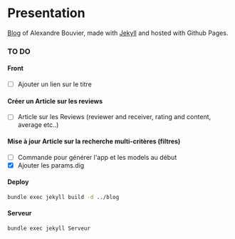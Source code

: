 # Presentation

[Blog](http://www.alexandrebouvier.fr/) of Alexandre Bouvier, made with [Jekyll](https://jekyllrb.com/) and hosted with Github Pages.

### TO DO

#### Front

- [ ] Ajouter un lien sur le titre

#### Créer un Article sur les reviews

- [ ] Article sur les Reviews (reviewer and receiver, rating and content, average etc..)

#### Mise à jour Article sur la recherche multi-critères (filtres)

- [ ] Commande pour générer l'app et les models au début
- [x] Ajouter les params.dig

#### Deploy

```sh
bundle exec jekyll build -d ../blog
```

#### Serveur

```sh
bundle exec jekyll Serveur
```

